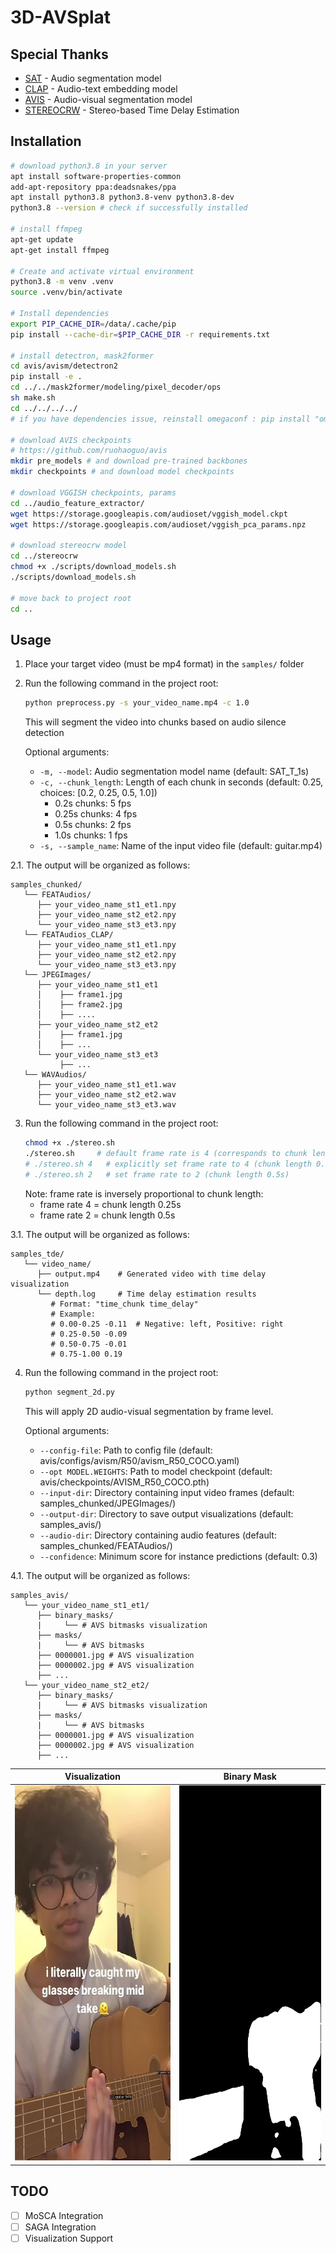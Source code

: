 # 3D-AVSplat

## Special Thanks
- [SAT](https://github.com/RicherMans/SAT) - Audio segmentation model
- [CLAP](https://github.com/LAION-AI/CLAP) - Audio-text embedding model
- [AVIS](https://github.com/ruohaoguo/avis) - Audio-visual segmentation model
- [STEREOCRW](https://github.com/IFICL/stereocrw) - Stereo-based Time Delay Estimation

## Installation

```bash
# download python3.8 in your server
apt install software-properties-common
add-apt-repository ppa:deadsnakes/ppa
apt install python3.8 python3.8-venv python3.8-dev
python3.8 --version # check if successfully installed

# install ffmpeg
apt-get update
apt-get install ffmpeg

# Create and activate virtual environment
python3.8 -m venv .venv
source .venv/bin/activate

# Install dependencies
export PIP_CACHE_DIR=/data/.cache/pip
pip install --cache-dir=$PIP_CACHE_DIR -r requirements.txt

# install detectron, mask2former
cd avis/avism/detectron2
pip install -e .
cd ../../mask2former/modeling/pixel_decoder/ops
sh make.sh
cd ../../../../
# if you have dependencies issue, reinstall omegaconf : pip install "omegaconf==2.1.2"

# download AVIS checkpoints
# https://github.com/ruohaoguo/avis
mkdir pre_models # and download pre-trained backbones
mkdir checkpoints # and download model checkpoints

# download VGGISH checkpoints, params
cd ../audio_feature_extractor/
wget https://storage.googleapis.com/audioset/vggish_model.ckpt
wget https://storage.googleapis.com/audioset/vggish_pca_params.npz

# download stereocrw model
cd ../stereocrw
chmod +x ./scripts/download_models.sh
./scripts/download_models.sh

# move back to project root
cd ..
```

## Usage

1. Place your target video (must be mp4 format) in the `samples/` folder

2. Run the following command in the project root:
   ```bash
   python preprocess.py -s your_video_name.mp4 -c 1.0
   ```
   This will segment the video into chunks based on audio silence detection

   Optional arguments:
   - `-m, --model`: Audio segmentation model name (default: SAT_T_1s)
   - `-c, --chunk_length`: Length of each chunk in seconds (default: 0.25, choices: [0.2, 0.25, 0.5, 1.0])
     - 0.2s chunks: 5 fps
     - 0.25s chunks: 4 fps
     - 0.5s chunks: 2 fps
     - 1.0s chunks: 1 fps
   - `-s, --sample_name`: Name of the input video file (default: guitar.mp4)

2.1. The output will be organized as follows:
   ``` 
   samples_chunked/
      └── FEATAudios/
         ├── your_video_name_st1_et1.npy
         ├── your_video_name_st2_et2.npy
         └── your_video_name_st3_et3.npy
      └── FEATAudios_CLAP/
         ├── your_video_name_st1_et1.npy
         ├── your_video_name_st2_et2.npy
         └── your_video_name_st3_et3.npy
      └── JPEGImages/
         ├── your_video_name_st1_et1
         │    ├── frame1.jpg
         │    ├── frame2.jpg
         │    ├── ....
         ├── your_video_name_st2_et2
         │    ├── frame1.jpg
         │    ├── ...
         └── your_video_name_st3_et3
              ├── ...
      └── WAVAudios/
         ├── your_video_name_st1_et1.wav
         ├── your_video_name_st2_et2.wav
         └── your_video_name_st3_et3.wav
   ```

3. Run the following command in the project root:
   ```bash
   chmod +x ./stereo.sh
   ./stereo.sh     # default frame rate is 4 (corresponds to chunk length 0.25s)
   # ./stereo.sh 4   # explicitly set frame rate to 4 (chunk length 0.25s)
   # ./stereo.sh 2   # set frame rate to 2 (chunk length 0.5s)
   ```
   Note: frame rate is inversely proportional to chunk length:
   - frame rate 4 = chunk length 0.25s
   - frame rate 2 = chunk length 0.5s

3.1. The output will be organized as follows:
   ```
   samples_tde/
      └── video_name/
         ├── output.mp4    # Generated video with time delay visualization
         └── depth.log     # Time delay estimation results
            # Format: "time_chunk time_delay"
            # Example:
            # 0.00-0.25 -0.11  # Negative: left, Positive: right
            # 0.25-0.50 -0.09
            # 0.50-0.75 -0.01
            # 0.75-1.00 0.19
   ```

4. Run the following command in the project root:
   ```bash
   python segment_2d.py
   ```
   This will apply 2D audio-visual segmentation by frame level.

   Optional arguments:
   - `--config-file`: Path to config file (default: avis/configs/avism/R50/avism_R50_COCO.yaml)
   - `--opt MODEL.WEIGHTS`: Path to model checkpoint (default: avis/checkpoints/AVISM_R50_COCO.pth)
   - `--input-dir`: Directory containing input video frames (default: samples_chunked/JPEGImages/)
   - `--output-dir`: Directory to save output visualizations (default: samples_avis/)
   - `--audio-dir`: Directory containing audio features (default: samples_chunked/FEATAudios/)
   - `--confidence`: Minimum score for instance predictions (default: 0.3)

4.1. The output will be organized as follows:
   ``` 
   samples_avis/
      └── your_video_name_st1_et1/
         ├── binary_masks/
         |     └── # AVS bitmasks visualization
         ├── masks/
         |     └── # AVS bitmasks
         ├── 0000001.jpg # AVS visualization
         ├── 0000002.jpg # AVS visualization
         ├── ...
      └── your_video_name_st2_et2/
         ├── binary_masks/
         |     └── # AVS bitmasks visualization
         ├── masks/
         |     └── # AVS bitmasks
         ├── 0000001.jpg # AVS visualization
         ├── 0000002.jpg # AVS visualization
         ├── ...
   ```

| Visualization | Binary Mask |
|:---:|:---:|
| <img src="images/avs.jpg" width="400" height="600"> | <img src="images/bitmask.png" width="400" height="600"> |

## TODO
- [ ] MoSCA Integration
- [ ] SAGA Integration
- [ ] Visualization Support